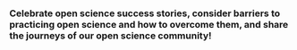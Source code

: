 ### Celebrate open science success stories, consider barriers to practicing open science and how to overcome them, and share the journeys of our open science community!
